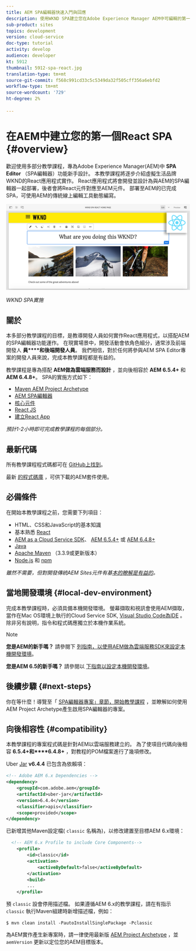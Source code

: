 ```yaml
---
title: AEM SPA編輯器快速入門與回應
description: 使用WKND SPA建立您在Adobe Experience Manager AEM中可編輯的第一個React Single Page Application(SPA)。 瞭解如何使用React JS架構與AEM的SPA編輯器建立SPA。 本多部分教學課程將逐步介紹虛擬生活品牌WKND的React應用程式實作。 本教學課程涵蓋SPA的端對端建立以及與AEM的整合。
sub-product: sites
topics: development
version: cloud-service
doc-type: tutorial
activity: develop
audience: developer
kt: 5912
thumbnail: 5912-spa-react.jpg
translation-type: tm+mt
source-git-commit: f568c991cd33c5c5349da32f505cff356a6ebfd2
workflow-type: tm+mt
source-wordcount: '729'
ht-degree: 2%

---
```



# 在AEM中建立您的第一個React SPA {#overview}

歡迎使用多部分教學課程，專為Adobe Experience Manager(AEM)中 **SPA Editor** （SPA編輯器）功能新手設計。 本教學課程將逐步介紹虛擬生活品牌WKND的React應用程式實作。 React應用程式將會開發並設計為與AEM的SPA編輯器一起部署，後者會將React元件對應至AEM元件。 部署至AEM的已完成SPA，可使用AEM的傳統線上編輯工具動態編寫。

![最終實施的SPA](assets/wknd-spa-implementation.png)

*WKND SPA實施*

## 關於

本多部分教學課程的目標，是教導開發人員如何實作React應用程式，以搭配AEM的SPA編輯器功能運作。 在現實場景中，開發活動會依角色細分，通常涉及前端開發人 **員****和後端開發人員**。 我們相信，對於任何將參與AEM SPA Editor專案的開發人員來說，完成本教學課程都是有益的。

教學課程是專為搭配 **AEM做為雲端服務而設計** ，並向後相容於 **AEM 6.5.4+** 和 **AEM 6.4.8+**。 SPA的實施方式如下：

* [Maven AEM Project Archetype](https://docs.adobe.com/content/help/en/experience-manager-core-components/using/developing/archetype/overview.html)
* [AEM SPA編輯器](https://docs.adobe.com/content/help/en/experience-manager-65/developing/headless/spas/spa-walkthrough.html#content-editing-experience-with-spa)
* [核心元件](https://docs.adobe.com/content/help/zh-Hant/experience-manager-core-components/using/introduction.html)
* [React JS](https://reactjs.org/)
* [建立React App](https://create-react-app.dev/)

*預計1-2小時即可完成教學課程的每個部分。*

## 最新代碼

所有教學課程程式碼都可在 [GitHub上找到](https://github.com/adobe/aem-guides-wknd-spa)。

最新 [的程式碼庫](https://github.com/adobe/aem-guides-wknd-spa/releases) ，可供下載的AEM套件使用。

## 必備條件

在開始本教學課程之前，您需要下列項目：

* HTML、CSS和JavaScript的基本知識
* 基本熟悉 [React](https://reactjs.org/tutorial/tutorial.html)
* [AEM as a Cloud Service SDK](https://docs.adobe.com/content/help/en/experience-manager-learn/cloud-service/local-development-environment-set-up/aem-runtime.html#download-the-aem-as-a-cloud-service-sdk)、 [AEM 6.5.4+](https://helpx.adobe.com/experience-manager/aem-releases-updates.html#65) 或 [AEM 6.4.8+](https://helpx.adobe.com/experience-manager/aem-releases-updates.html#64)
* [Java](https://downloads.experiencecloud.adobe.com/content/software-distribution/en/general.html)
* [Apache Maven](https://maven.apache.org/) （3.3.9或更新版本）
* [Node.js](https://nodejs.org/en/) 和 [npm](https://www.npmjs.com/)

*雖然不需要，但對開發傳統AEM Sites元件有基[本的瞭解是有益的](https://docs.adobe.com/content/help/en/experience-manager-learn/getting-started-wknd-tutorial-develop/overview.html)。*

## 當地開發環境 {#local-dev-environment}

完成本教學課程時，必須具備本機開發環境。 螢幕擷取和視訊會使用AEM擷取，當作在Mac OS環境上執行的Cloud Service SDK, [Visual Studio Code為IDE](https://code.visualstudio.com/) 。 除非另有說明，指令和程式碼應獨立於本機作業系統。

>[!NOTE]
>
> **您是AEM的新手嗎？** 請參閱下 [列指南，以使用AEM做為雲端服務SDK來設定本機開發環境](https://docs.adobe.com/content/help/en/experience-manager-learn/cloud-service/local-development-environment-set-up/overview.html)。
>
> **您是AEM 6.5的新手嗎？** 請參閱以 [下指南以設定本機開發環境](https://docs.adobe.com/content/help/en/experience-manager-learn/foundation/development/set-up-a-local-aem-development-environment.html)。

## 後續步驟 {#next-steps}

你在等什麼！導覽至「 [SPA編輯器專案」章節，開始教學課程](create-project.md) ，並瞭解如何使用AEM Project Archetype產生啟用SPA編輯器的專案。

## 向後相容性 {#compatibility}

本教學課程的專案程式碼是針對AEM以雲端服務建立的。 為了使項目代碼向後相容 **6.5.4+和****6.4.8+** ，對教程的POM檔案進行了幾項修改。

Uber [Jar](https://docs.adobe.com/content/help/en/experience-manager-65/developing/devtools/ht-projects-maven.html#what-is-the-uberjar) **v6.4.4** 已包含為依賴項：

```xml
<!-- Adobe AEM 6.x Dependencies -->
<dependency>
    <groupId>com.adobe.aem</groupId>
    <artifactId>uber-jar</artifactId>
    <version>6.4.4</version>
    <classifier>apis</classifier>
    <scope>provided</scope>
</dependency>
```

已新增其他Maven設定檔( `classic` 名稱為)，以修改建置至目標AEM 6.x環境：

```xml
  <!-- AEM 6.x Profile to include Core Components-->
    <profile>
        <id>classic</id>
        <activation>
            <activeByDefault>false</activeByDefault>
        </activation>
        <build>
        ...
    </profile>
```

預 `classic` 設會停用描述檔。 如果遵循AEM 6.x的教學課程，請在有指示 `classic` 執行Maven組建時新增描述檔，例如：

```shell
$ mvn clean install -PautoInstallSinglePackage -Pclassic
```

為AEM實作產生新專案時，請一律使用最新版 [AEM Project Archetype](https://github.com/adobe/aem-project-archetype) ，並 `aemVersion` 更新以定位您的AEM目標版本。
